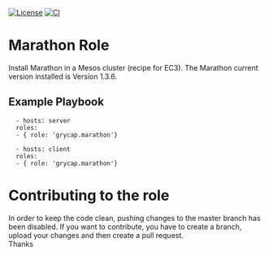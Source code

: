 [![License](https://img.shields.io/badge/license-Apache%202-blue.svg)](https://www.apache.org/licenses/LICENSE-2.0)
[![CI](https://github.com/grycap/ansible-role-marathon/actions/workflows/main.yaml/badge.svg)](https://github.com/grycap/ansible-role-marathon/actions/workflows/main.yaml)

Marathon Role
=============

Install Marathon in a Mesos cluster (recipe for EC3). The Marathon current version installed is Version 1.3.6.

Example Playbook
----------------
```
  - hosts: server
  roles:
  - { role: 'grycap.marathon'}
```
```
  - hosts: client
  roles:
  - { role: 'grycap.marathon'}
```

Contributing to the role
========================
In order to keep the code clean, pushing changes to the master branch has been disabled. If you want to contribute, you have to create a branch, upload your changes and then create a pull request.  
Thanks
